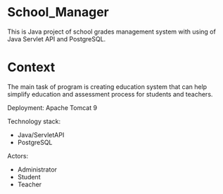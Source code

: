 # School_Manager
This is Java project of school grades management system with using of Java Servlet API and PostgreSQL.

# Context
The main task of program is creating education system that can help simplify education and assessment process for students and teachers.

Deployment:  Apache Tomcat 9

Technology stack:
+ Java/ServletAPI
+ PostgreSQL

Actors:
+ Administrator
+ Student
+ Teacher
